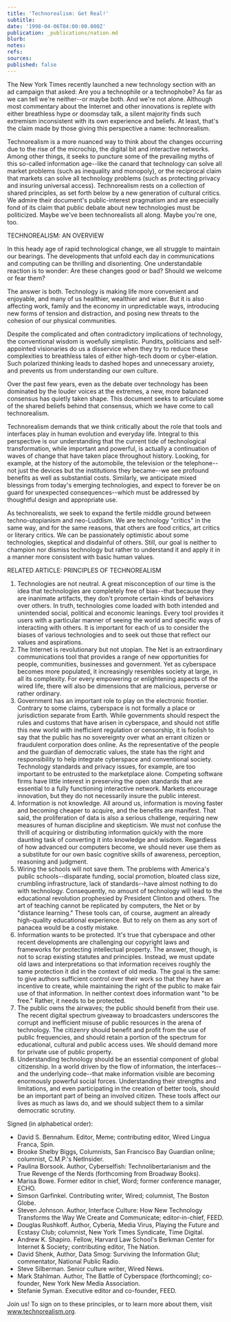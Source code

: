 ```yaml
---
title: 'Technorealism: Get Real!'
subtitle: 
date: '1998-04-06T04:00:00.000Z'
publication: _publications/nation.md
blurb: 
notes: 
refs: 
sources: 
published: false
---
```

The New York Times recently launched a new technology section with an ad campaign that asked: Are you a technophile or a technophobe? As far as we can tell we're neither--or maybe both. And we're not alone. Although most commentary about the Internet and other innovations is replete with either breathless hype or doomsday talk, a silent majority finds such extremism inconsistent with its own experience and beliefs. At least, that's the claim made by those giving this perspective a name: technorealism.

Technorealism is a more nuanced way to think about the changes occurring due to the rise of the microchip, the digital bit and interactive networks. Among other things, it seeks to puncture some of the prevailing myths of this so-called information age--like the canard that technology can solve all market problems (such as inequality and monopoly), or the reciprocal claim that markets can solve all technology problems (such as protecting privacy and insuring universal access). Technorealism rests on a collection of shared principles, as set forth below by a new generation of cultural critics. We admire their document's public-interest pragmatism and are especially fond of its claim that public debate about new technologies must be politicized. Maybe we've been technorealists all along. Maybe you're one, too.

TECHNOREALISM: AN OVERVIEW

In this heady age of rapid technological change, we all struggle to maintain our bearings. The developments that unfold each day in communications and computing can be thrilling and disorienting. One understandable reaction is to wonder: Are these changes good or bad? Should we welcome or fear them?

The answer is both. Technology is making life more convenient and enjoyable, and many of us healthier, wealthier and wiser. But it is also affecting work, family and the economy in unpredictable ways, introducing new forms of tension and distraction, and posing new threats to the cohesion of our physical communities.

Despite the complicated and often contradictory implications of technology, the conventional wisdom is woefully simplistic. Pundits, politicians and self-appointed visionaries do us a disservice when they try to reduce these complexities to breathless tales of either high-tech doom or cyber-elation. Such polarized thinking leads to dashed hopes and unnecessary anxiety, and prevents us from understanding our own culture.

Over the past few years, even as the debate over technology has been dominated by the louder voices at the extremes, a new, more balanced consensus has quietly taken shape. This document seeks to articulate some of the shared beliefs behind that consensus, which we have come to call technorealism.

Technorealism demands that we think critically about the role that tools and interfaces play in human evolution and everyday life. Integral to this perspective is our understanding that the current tide of technological transformation, while important and powerful, is actually a continuation of waves of change that have taken place throughout history. Looking, for example, at the history of the automobile, the television or the telephone--not just the devices but the institutions they became--we see profound benefits as well as substantial costs. Similarly, we anticipate mixed blessings from today's emerging technologies, and expect to forever be on guard for unexpected consequences--which must be addressed by thoughtful design and appropriate use.

As technorealists, we seek to expand the fertile middle ground between techno-utopianism and neo-Luddism. We are technology "critics" in the same way, and for the same reasons, that others are food critics, art critics or literary critics. We can be passionately optimistic about some technologies, skeptical and disdainful of others. Still, our goal is neither to champion nor dismiss technology but rather to understand it and apply it in a manner more consistent with basic human values.

RELATED ARTICLE: PRINCIPLES OF TECHNOREALISM

1. Technologies are not neutral. A great misconception of our time is the idea that technologies are completely free of bias--that because they are inanimate artifacts, they don't promote certain kinds of behaviors over others. In truth, technologies come loaded with both intended and unintended social, political and economic leanings. Every tool provides it users with a particular manner of seeing the world and specific ways of interacting with others. It is important for each of us to consider the biases of various technologies and to seek out those that reflect our values and aspirations.
2. The Internet is revolutionary but not utopian. The Net is an extraordinary communications tool that provides a range of new opportunities for people, communities, businesses and government. Yet as cyberspace becomes more populated, it increasingly resembles society at large, in all its complexity. For every empowering or enlightening aspects of the wired life, there will also be dimensions that are malicious, perverse or rather ordinary.
3. Government has an important role to play on the electronic frontier. Contrary to some claims, cyberspace is not formally a place or jurisdiction separate from Earth. While governments should respect the rules and customs that have arisen in cyberspace, and should not stifle this new world with inefficient regulation or censorship, it is foolish to say that the public has no sovereignty over what an errant citizen or fraudulent corporation does online. As the representative of the people and the guardian of democratic values, the state has the right and responsibility to help integrate cyberspace and conventional society. Technology standards and privacy issues, for example, are too important to be entrusted to the marketplace alone. Competing software firms have little interest in preserving the open standards that are essential to a fully functioning interactive network. Markets encourage innovation, but they do not necessarily insure the public interest.
4. Information is not knowledge. All around us, information is moving faster and becoming cheaper to acquire, and the benefits are manifest. That said, the proliferation of data is also a serious challenge, requiring new measures of human discipline and skepticism. We must not confuse the thrill of acquiring or distributing information quickly with the more daunting task of converting it into knowledge and wisdom. Regardless of how advanced our computers become, we should never use them as a substitute for our own basic cognitive skills of awareness, perception, reasoning and judgment.
5. Wiring the schools will not save them. The problems with America's public schools--disparate funding, social promotion, bloated class size, crumbling infrastructure, lack of standards--have almost nothing to do with technology. Consequently, no amount of technology will lead to the educational revolution prophesied by President Clinton and others. The art of teaching cannot be replicated by computers, the Net or by "distance learning." These tools can, of course, augment an already high-quality educational experience. But to rely on them as any sort of panacea would be a costly mistake.
6. Information wants to be protected. It's true that cyberspace and other recent developments are challenging our copyright laws and frameworks for protecting intellectual property. The answer, though, is not to scrap existing statutes and principles. Instead, we must update old laws and interpretations so that information receives roughly the same protection it did in the context of old media. The goal is the same: to give authors sufficient control over their work so that they have an incentive to create, while maintaining the right of the public to make fair use of that information. In neither context does information want "to be free." Rather, it needs to be protected.
7. The public owns the airwaves; the public should benefit from their use. The recent digital spectrum giveaway to broadcasters underscores the corrupt and inefficient misuse of public resources in the arena of technology. The citizenry should benefit and profit from the use of public frequencies, and should retain a portion of the spectrum for educational, cultural and public access uses. We should demand more for private use of public property.
8. Understanding technology should be an essential component of global citizenship. In a world driven by the flow of information, the interfaces--and the underlying code--that make information visible are becoming enormously powerful social forces. Understanding their strengths and limitations, and even participating in the creation of better tools, should be an important part of being an involved citizen. These tools affect our lives as much as laws do, and we should subject them to a similar democratic scrutiny.

Signed (in alphabetical order):
- David S. Bennahum. Editor, Meme; contributing editor, Wired Lingua Franca, Spin.
- Brooke Shelby Biggs, Columnists, San Francisco Bay Guardian online; columnist, C.M.P.'s NetInsider.
- Paulina Borsook. Author, Cyberselfish: Technolibertarianism and the True Revenge of the Nerds (forthcoming from Broadway Books).
- Marisa Bowe. Former editor in chief, Word; former conference manager, ECHO.
- Simson Garfinkel. Contributing writer, Wired; columnist, The Boston Globe.
- Steven Johnson. Author, Interface Culture: How New Technology Transforms the Way We Create and Communicate; editor-in-chief, FEED.
- Douglas Rushkoff. Author, Cyberia, Media Virus, Playing the Future and Ecstasy Club; columnist, New York Times Syndicate, Time Digital.
- Andrew K. Shapiro. Fellow, Harvard Law School's Berkman Center for Internet & Society; contributing editor, The Nation.
- David Shenk, Author, Data Smog: Surviving the Information Glut; commentator, National Public Radio.
- Steve Silberman. Senior culture writer, Wired News.
- Mark Stahlman. Author, The Battle of Cyberspace (forthcoming); co-founder, New York New Media Association.
- Stefanie Syman. Executive editor and co-founder, FEED.

Join us! To sign on to these principles, or to learn more about them, visit www.technorealism.org.
